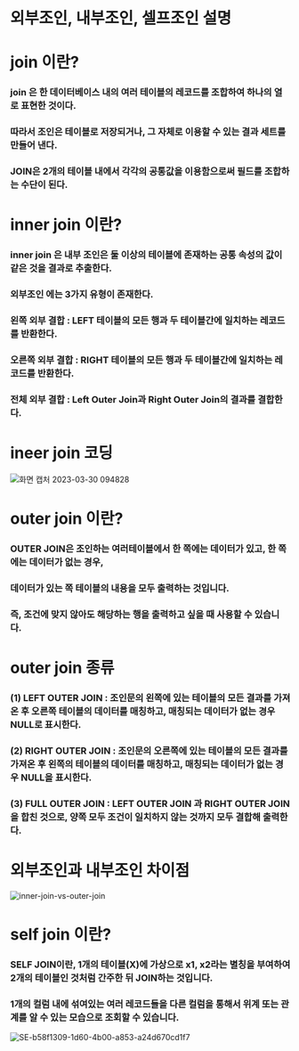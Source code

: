 # 외부조인, 내부조인, 셀프조인 설명
# join 이란?
### join 은 한 데이터베이스 내의 여러 테이블의 레코드를 조합하여 하나의 열로 표현한 것이다.
### 따라서 조인은 테이블로 저장되거나, 그 자체로 이용할 수 있는 결과 세트를 만들어 낸다.
### JOIN은 2개의 테이블 내에서 각각의 공통값을 이용함으로써 필드를 조합하는 수단이 된다.
# inner join 이란?
### inner join 은 내부 조인은 둘 이상의 테이블에 존재하는 공통 속성의 값이 같은 것을 결과로 추출한다.
### 외부조인 에는 3가지 유형이 존재한다.
### 왼쪽 외부 결합 : LEFT 테이블의 모든 행과 두 테이블간에 일치하는 레코드를 반환한다.
### 오른쪽 외부 결합 : RIGHT 테이블의 모든 행과 두 테이블간에 일치하는 레코드를 반환한다.
### 전체 외부 결합 : Left Outer Join과 Right Outer Join의 결과를 결합한다.
# ineer join 코딩
![화면 캡처 2023-03-30 094828](https://user-images.githubusercontent.com/127116197/228699663-c1cb87c8-e573-4304-bc49-0204e2e43ac6.png)
# outer join 이란?
### OUTER JOIN은 조인하는 여러테이블에서 한 쪽에는 데이터가 있고, 한 쪽에는 데이터가 없는 경우,
### 데이터가 있는 쪽 테이블의 내용을 모두 출력하는 것입니다.
### 즉, 조건에 맞지 않아도 해당하는 행을 출력하고 싶을 때 사용할 수 있습니다.
# outer join 종류
### (1) LEFT OUTER JOIN : 조인문의 왼쪽에 있는 테이블의 모든 결과를 가져 온 후 오른쪽 테이블의 데이터를 매칭하고, 매칭되는 데이터가 없는 경우 NULL로 표시한다.
### (2) RIGHT OUTER JOIN : 조인문의 오른쪽에 있는 테이블의 모든 결과를 가져온 후 왼쪽의 테이블의 데이터를 매칭하고, 매칭되는 데이터가 없는 경우 NULL을 표시한다.
### (3) FULL OUTER JOIN : LEFT OUTER JOIN 과 RIGHT OUTER JOIN을 합친 것으로, 양쪽 모두 조건이 일치하지 않는 것까지 모두 결합해 출력한다.
# 외부조인과 내부조인 차이점
![inner-join-vs-outer-join](https://user-images.githubusercontent.com/127116197/228697990-edeeafca-6f97-4325-969a-148cb5577764.jpg)
# self join 이란?
### SELF JOIN이란, 1개의 테이블(X)에 가상으로 x1, x2라는 별칭을 부여하여 2개의 테이블인 것처럼 간주한 뒤 JOIN하는 것입니다.
### 1개의 컬럼 내에 섞여있는 여러 레코드들을 다른 컬럼을 통해서 위계 또는 관계를 알 수 있는 모습으로 조회할 수 있습니다.
![SE-b58f1309-1d60-4b00-a853-a24d670cd1f7](https://user-images.githubusercontent.com/127116197/228699469-da29d789-735a-4bcb-b992-8dbdebd2fb7f.jpg)

